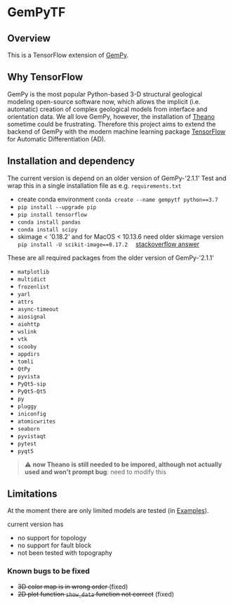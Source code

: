 # GemPyTF
## Overview
This is a TensorFlow extension of [GemPy](https://github.com/cgre-aachen/gempy). 
## Why TensorFlow
GemPy is the most popular Python-based 3-D structural geological modeling open-source software now, which allows the implicit (i.e. automatic) creation of complex geological models from interface and orientation data. We all love GemPy, however, the installation of [Theano](https://en.wikipedia.org/wiki/Theano_(software)) sometime could be frustrating. Therefore this project aims to extend the backend of GemPy with the modern machine learning package [TensorFlow](https://www.tensorflow.org/) for Automatic Differentiation (AD).


## Installation and dependency
The current version is depend on an older version of GemPy-'2.1.1'
Test and wrap this in a single installation file as e.g. `requirements.txt`
- create conda environment `conda create --name gempytf python==3.7`
- `pip install --upgrade pip`
- `pip install tensorflow`
- `conda install pandas`
- `conda install scipy`
- skimage < '0.18.2' and for MacOS < 10.13.6 need older skimage version `pip install -U scikit-image==0.17.2  ` [stackoverflow answer](https://stackoverflow.com/questions/65431999/it-seems-that-scikit-learn-has-not-been-built-correctly)

These are all required packages from the older version of GemPy-'2.1.1'
- `matplotlib`
- `multidict`
- `frozenlist`
- `yarl`
- `attrs`
- `async-timeout`
- `aiosignal`
- `aiohttp`
- `wslink`
- `vtk`
- `scooby`
- `appdirs`
- `tomli`
- `QtPy`
- `pyvista`
- `PyQt5-sip`
- `PyQt5-Qt5`
- `py`
- `pluggy`
- `iniconfig`
- `atomicwrites`
- `seaborn`
- `pyvistaqt`
- `pytest`
- `pyqt5`

> :warning: **now Theano is still needed to be impored, although not actually used and won't prompt bug**: need to modify this

## Limitations
At the moment there are only limited models are tested (in [Examples](/Examples/)). 

current version has 
- no support for topology
- no support for fault block
- not been tested with topography

### Known bugs to be fixed
- <s>3D color map is in wrong order </s> (fixed)
- <s>2D plot function `show_data` function not correct</s> (fixed)

